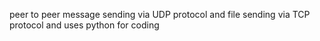 peer to peer message sending via UDP protocol and file sending via TCP protocol and uses python for coding
